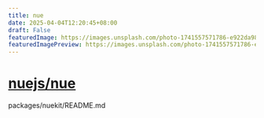 ```yaml
---
title: nue
date: 2025-04-04T12:20:45+08:00
draft: False
featuredImage: https://images.unsplash.com/photo-1741557571786-e922da981949?ixid=M3w0NjAwMjJ8MHwxfHJhbmRvbXx8fHx8fHx8fDE3NDM3NDA0MzV8&ixlib=rb-4.0.3
featuredImagePreview: https://images.unsplash.com/photo-1741557571786-e922da981949?ixid=M3w0NjAwMjJ8MHwxfHJhbmRvbXx8fHx8fHx8fDE3NDM3NDA0MzV8&ixlib=rb-4.0.3
---
```


# [nuejs/nue](https://github.com/nuejs/nue)

packages/nuekit/README.md